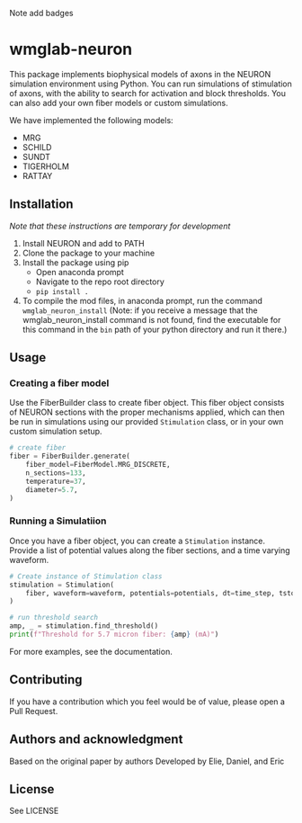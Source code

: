 Note add badges

# wmglab-neuron
This package implements biophysical models of axons in the NEURON simulation environment using Python. You can run simulations of stimulation of axons, with the ability to search for activation and block thresholds. You can also add your own fiber models or custom simulations.

We have implemented the following models:
- MRG
- SCHILD
- SUNDT
- TIGERHOLM
- RATTAY

## Installation
*Note that these instructions are temporary for development*
1. Install NEURON and add to PATH
2. Clone the package to your machine
3. Install the package using pip
   - Open anaconda prompt
   - Navigate to the repo root directory
   - `pip install .`
4. To compile the mod files, in anaconda prompt, run the command `wmglab_neuron_install` (Note: if you receive a message that the wmglab_neuron_install command is not found, find the executable for this command in the `bin` path of your python directory and run it there.)
## Usage
### Creating a fiber model
Use the FiberBuilder class to create fiber object. This fiber object consists of NEURON sections with the proper mechanisms applied, which can then be run in simulations using our provided `Stimulation` class, or in your own custom simulation setup.

```python
# create fiber
fiber = FiberBuilder.generate(
    fiber_model=FiberModel.MRG_DISCRETE,
    n_sections=133,
    temperature=37,
    diameter=5.7,
)
```
### Running a Simulatiion
Once you have a fiber object, you can create a `Stimulation` instance. Provide a list of potential values along the fiber sections, and a time varying waveform.
```python
# Create instance of Stimulation class
stimulation = Stimulation(
    fiber, waveform=waveform, potentials=potentials, dt=time_step, tstop=time_stop
)

# run threshold search
amp, _ = stimulation.find_threshold()
print(f"Threshold for 5.7 micron fiber: {amp} (mA)")
```
For more examples, see the documentation.

## Contributing
If you have a contribution which you feel would be of value, please open a Pull Request.

## Authors and acknowledgment
Based on the original paper by authors
Developed by Elie, Daniel, and Eric

## License
See LICENSE
